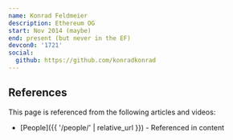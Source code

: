 ```yaml
---
name: Konrad Feldmeier
description: Ethereum OG
start: Nov 2014 (maybe)
end: present (but never in the EF)
devcon0: '1721'
social:
  github: https://github.com/konradkonrad
---
```


## References

This page is referenced from the following articles and videos:

- [People]({{ '/people/' | relative_url }}) - Referenced in content